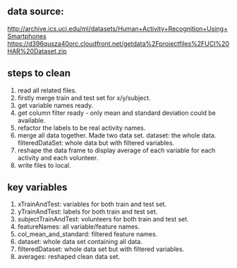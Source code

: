 data source:
----------------------------------------------------------------------------------------------
http://archive.ics.uci.edu/ml/datasets/Human+Activity+Recognition+Using+Smartphones 
https://d396qusza40orc.cloudfront.net/getdata%2Fprojectfiles%2FUCI%20HAR%20Dataset.zip



steps to clean
----------------------------------------------------------------------------------------------
1. read all related files.
2. firstly merge train and test set for x/y/subject.
3. get variable names ready.
4. get column filter ready - only mean and standard deviation could be available.
5. refactor the labels to be real activity names.
6. merge all data together. Made two data set.
    dataset: the whole data.
    filteredDataSet: whole data but with filtered variables.
7. reshape the data frame to display average of each variable for each activity and each volunteer.
8. write files to local.



key variables
----------------------------------------------------------------------------------------------
1. xTrainAndTest: variables for both train and test set.
2. yTrainAndTest: labels for both train and test set.
3. subjectTrainAndTest: volunteers for both train and test set.
4. featureNames: all variable/feature names.
5. col_mean_and_standard: filtered feature names.
6. dataset: whole data set containing all data.
7. filteredDataset: whole data set but with filtered variables.
8. averages: reshaped clean data set.
